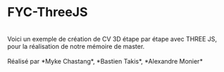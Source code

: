 # FYC-ThreeJS
<br/>
Voici un exemple de création de CV 3D étape par étape avec THREE JS, pour la réalisation de notre mémoire de master.
<br/><br/>
Réalisé par *Myke Chastang*, *Bastien Takis*, *Alexandre Monier*
